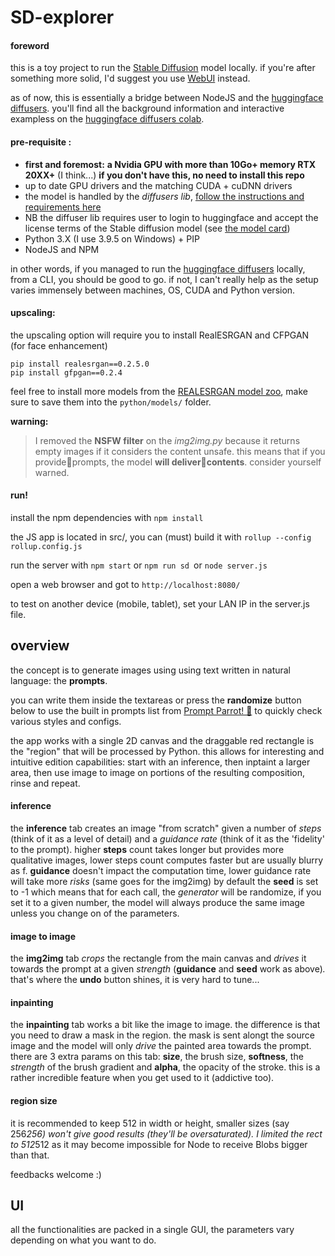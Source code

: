 # SD-explorer

#### foreword

this is a toy project to run the [Stable Diffusion](https://github.com/CompVis/stable-diffusion) model locally.
if you're after something more solid, I'd suggest you use [WebUI](https://github.com/hlky/stable-diffusion-webui) instead.

as of now, this is essentially a bridge between NodeJS and the [huggingface diffusers](https://github.com/huggingface/diffusers).
you'll find all the background information and interactive exampless on the [huggingface diffusers colab](https://colab.research.google.com/github/huggingface/notebooks/blob/main/diffusers/stable_diffusion.ipynb#scrollTo=gd-vX3cavOCt).

#### pre-requisite :

- **first and foremost:**
  **a Nvidia GPU with more than 10Go+ memory RTX 20XX+** (I think...)
  **if you don't have this, no need to install this repo**
- up to date GPU drivers and the matching CUDA + cuDNN drivers
- the model is handled by the _diffusers lib_, [follow the instructions and requirements here](https://github.com/huggingface/diffusers)
- NB the diffuser lib requires user to login to huggingface and accept the license terms of the Stable diffusion model (see [the model card](https://huggingface.co/CompVis/stable-diffusion-v1-4))
- Python 3.X (I use 3.9.5 on Windows) + PIP
- NodeJS and NPM

in other words, if you managed to run the [huggingface diffusers](https://github.com/huggingface/diffusers) locally, from a CLI, you should be good to go. if not, I can't really help as the setup varies immensely between machines, OS, CUDA and Python version.

#### upscaling:

the upscaling option will require you to install RealESRGAN and CFPGAN (for face enhancement)

```
pip install realesrgan==0.2.5.0
pip install gfpgan==0.2.4
```

feel free to install more models from the [REALESRGAN model zoo](https://upscale.wiki/wiki/Model_Database#Paper.2FOfficial_Models), make sure to save them into the `python/models/` folder.

**warning:**

> I removed the **NSFW filter** on the _img2img.py_ because it returns empty images if it considers the content unsafe. this means that if you provide🔞prompts, the model **will deliver🔞contents**.
> consider yourself warned.

#### run!

install the npm dependencies with `npm install`

the JS app is located in src/, you can (must) build it with `rollup --config rollup.config.js`

run the server with `npm start` or `npm run sd `or `node server.js`

open a web browser and got to `http://localhost:8080/ `

to test on another device (mobile, tablet), set your LAN IP in the server.js file.

## overview

the concept is to generate images using using text written in natural language: the **prompts**.

you can write them inside the textareas or press the **randomize** button below to use the built in prompts list from [Prompt Parrot! 🦜](https://colab.research.google.com/drive/1GtyVgVCwnDfRvfsHbeU0AlG-SgQn1p8e?usp=sharing#scrollTo=gbfhp-raJgPH) to quickly check various styles and configs.

the app works with a single 2D canvas and the draggable red rectangle is the "region" that will be processed by Python. this allows for interesting and intuitive edition capabilities: start with an inference, then inptaint a larger area, then use image to image on portions of the resulting composition, rinse and repeat.

#### inference

the **inference** tab creates an image "from scratch" given a number of _steps_ (think of it as a level of detail) and a _guidance rate_ (think of it as the 'fidelity' to the prompt).
higher **steps** count takes longer but provides more qualitative images, lower steps count computes faster but are usually blurry as f.
**guidance** doesn't impact the computation time, lower guidance rate will take more _risks_ (same goes for the img2img)
by default the **seed** is set to -1 which means that for each call, the _generator_ will be randomize, if you set it to a given number, the model will always produce the same image unless you change on of the parameters.

#### image to image

the **img2img** tab _crops_ the rectangle from the main canvas and _drives_ it towards the prompt at a given _strength_ (**guidance** and **seed** work as above)_._
that's where the **undo** button shines, it is very hard to tune...

#### inpainting

the **inpainting** tab works a bit like the image to image. the difference is that you need to draw a mask in the region.
the mask is sent alongt the source image and the model will only _drive_ the painted area towards the prompt.
there are 3 extra params on this tab: **size**, the brush size, **softness**, the _strength_ of the brush gradient and **alpha**, the opacity of the stroke. this is a rather incredible feature when you get used to it (addictive too).

#### region size

it is recommended to keep 512 in width or height, smaller sizes (say 256*256) won't give good results (they'll be oversaturated). I limited the rect to 512*512 as it may become impossible for Node to receive Blobs bigger than that.

feedbacks welcome :)

## UI

all the functionalities are packed in a single GUI, the parameters vary depending on what you want to do.
